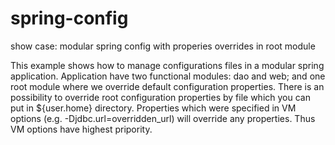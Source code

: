 spring-config
=============

show case: modular spring config with properies overrides in root module


This example shows how to manage configurations files in a modular spring application.
Application have two functional modules: dao and web; and one root module where we override default configuration properties.
There is an possibility to override root configuration properties by file which you can put in ${user.home} directory.
Properties which were specified in VM options (e.g. -Djdbc.url=overridden_url) will override any properties. Thus VM options
have highest pripority.
